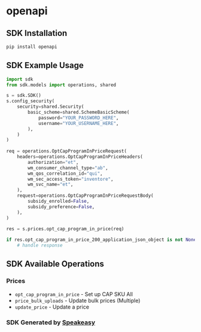 # openapi

<!-- Start SDK Installation -->
## SDK Installation

```bash
pip install openapi
```
<!-- End SDK Installation -->

## SDK Example Usage
<!-- Start SDK Example Usage -->
```python
import sdk
from sdk.models import operations, shared

s = sdk.SDK()
s.config_security(
    security=shared.Security(
        basic_scheme=shared.SchemeBasicScheme(
            password="YOUR_PASSWORD_HERE",
            username="YOUR_USERNAME_HERE",
        ),
    )
)
    
req = operations.OptCapProgramInPriceRequest(
    headers=operations.OptCapProgramInPriceHeaders(
        authorization="et",
        wm_consumer_channel_type="ab",
        wm_qos_correlation_id="qui",
        wm_sec_access_token="inventore",
        wm_svc_name="et",
    ),
    request=operations.OptCapProgramInPriceRequestBody(
        subsidy_enrolled=False,
        subsidy_preference=False,
    ),
)
    
res = s.prices.opt_cap_program_in_price(req)

if res.opt_cap_program_in_price_200_application_json_object is not None:
    # handle response
```
<!-- End SDK Example Usage -->

<!-- Start SDK Available Operations -->
## SDK Available Operations

### Prices

* `opt_cap_program_in_price` - Set up CAP SKU All
* `price_bulk_uploads` - Update bulk prices (Multiple)
* `update_price` - Update a price

<!-- End SDK Available Operations -->

### SDK Generated by [Speakeasy](https://docs.speakeasyapi.dev/docs/using-speakeasy/client-sdks)
